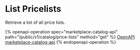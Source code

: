 # List Pricelists

Retrieve a list of all price lists.

{% openapi-operation spec="marketplace-catalog-api" path="/public/v1/catalog/price-lists" method="get" %}
[OpenAPI marketplace-catalog-api](https://api.platform.softwareone.com/public/v1/catalog/openapi.json)
{% endopenapi-operation %}
